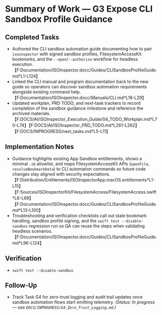 # Summary of Work — G3 Expose CLI Sandbox Profile Guidance

## Completed Tasks

- Authored the CLI sandbox automation guide documenting how to pair `isoinspector` with signed sandbox profiles, FilesystemAccessKit bookmarks, and the `--open`/`--authorize` workflow for headless execution.【F:Documentation/ISOInspector.docc/Guides/CLISandboxProfileGuide.md†L1-L124】
- Linked the CLI manual and program documentation back to the new guide so operators can discover sandbox automation requirements alongside existing command help.【F:Documentation/ISOInspector.docc/Manuals/CLI.md†L18-L29】
- Updated workplan, PRD TODO, and next-task trackers to record completion of the sandbox guidance milestone and reference the archived materials.【F:DOCS/AI/ISOInspector_Execution_Guide/04_TODO_Workplan.md†L70-L74】【F:DOCS/AI/ISOInspector_PRD_TODO.md†L261-L262】【F:DOCS/INPROGRESS/next_tasks.md†L5-L11】

## Implementation Notes

- Guidance highlights existing App Sandbox entitlements, shows a minimal `.sb` allowlist, and maps FilesystemAccessKit APIs (`openFile`, `resolveBookmarkData`) to CLI automation commands so future code changes stay aligned with security expectations.【F:Distribution/Entitlements/ISOInspectorApp.macOS.entitlements†L1-L15】【F:Sources/ISOInspectorKit/FilesystemAccess/FilesystemAccess.swift†L6-L69】【F:Documentation/ISOInspector.docc/Guides/CLISandboxProfileGuide.md†L13-L100】
- Troubleshooting and verification checklists call out stale bookmark handling, sandbox profile signing, and the `swift test --disable-sandbox` regression run so QA can reuse the steps when validating headless scenarios.【F:Documentation/ISOInspector.docc/Guides/CLISandboxProfileGuide.md†L96-L124】

## Verification

- `swift test --disable-sandbox`

## Follow-Up

- Track Task G4 for zero-trust logging and audit trail updates once sandbox automation flows start emitting telemetry. *(Status: In progress — see `DOCS/INPROGRESS/G4_Zero_Trust_Logging.md`.)*
